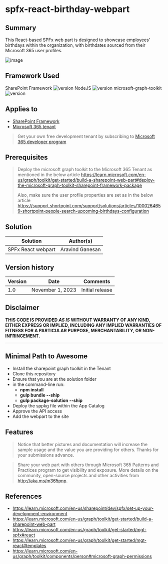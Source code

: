 # spfx-react-birthday-webpart

## Summary

This React-based SPFx web part is designed to showcase employees' birthdays within the organization, with birthdates sourced from their Microsoft 365 user profiles.

![image](https://github.com/Aravind03/React-BirthdayWebpart/assets/10475751/5d3a1488-ef84-4cd0-a2d8-942efb1a6cdc)



## Framework Used

SharePoint Framework ![version](https://img.shields.io/badge/version-1.18.0-green.svg)  NodeJS ![version](https://img.shields.io/badge/version-18.18.2-yellow.svg)
microsoft-graph-toolkit ![version](https://img.shields.io/badge/version-3.1.3-green.svg)


## Applies to

- [SharePoint Framework](https://aka.ms/spfx)
- [Microsoft 365 tenant](https://docs.microsoft.com/en-us/sharepoint/dev/spfx/set-up-your-developer-tenant)

> Get your own free development tenant by subscribing to [Microsoft 365 developer program](http://aka.ms/o365devprogram)

## Prerequisites

> Deploy the microsoft graph toolkit to the Microsoft 365 Tenant as mentioned in the below article
> https://learn.microsoft.com/en-us/graph/toolkit/get-started/build-a-sharepoint-web-part#deploy-the-microsoft-graph-toolkit-sharepoint-framework-package
>
> Also, make sure the user profile properties are set as in the below article
> https://support.shortpoint.com/support/solutions/articles/1000264659-shortpoint-people-search-upcoming-birthdays-configuration

## Solution

| Solution    | Author(s)                                               |
| ----------- | ------------------------------------------------------- |
| SPFx React webpart | Aravind Ganesan |

## Version history

| Version | Date             | Comments        |
| ------- | ---------------- | --------------- |
| 1.0     | November 1, 2023 | Initial release |

## Disclaimer

**THIS CODE IS PROVIDED _AS IS_ WITHOUT WARRANTY OF ANY KIND, EITHER EXPRESS OR IMPLIED, INCLUDING ANY IMPLIED WARRANTIES OF FITNESS FOR A PARTICULAR PURPOSE, MERCHANTABILITY, OR NON-INFRINGEMENT.**

---

## Minimal Path to Awesome

- Install the sharepoint graph toolkit in the Tenant
- Clone this repository
- Ensure that you are at the solution folder
- in the command-line run:
  - **npm install**
  - **gulp bundle --ship**
  - **gulp package-solution --ship**
- Deploy the sppkg file within the App Catalog
- Approve the API access
- Add the webpart to the site 

## Features

> Notice that better pictures and documentation will increase the sample usage and the value you are providing for others. Thanks for your submissions advance.

> Share your web part with others through Microsoft 365 Patterns and Practices program to get visibility and exposure. More details on the community, open-source projects and other activities from http://aka.ms/m365pnp.

## References
- https://learn.microsoft.com/en-us/sharepoint/dev/spfx/set-up-your-development-environment
- https://learn.microsoft.com/en-us/graph/toolkit/get-started/build-a-sharepoint-web-part
- https://learn.microsoft.com/en-us/graph/toolkit/get-started/mgt-spfx#react
- https://learn.microsoft.com/en-us/graph/toolkit/get-started/mgt-react#templates
- https://learn.microsoft.com/en-us/graph/toolkit/components/person#microsoft-graph-permissions
